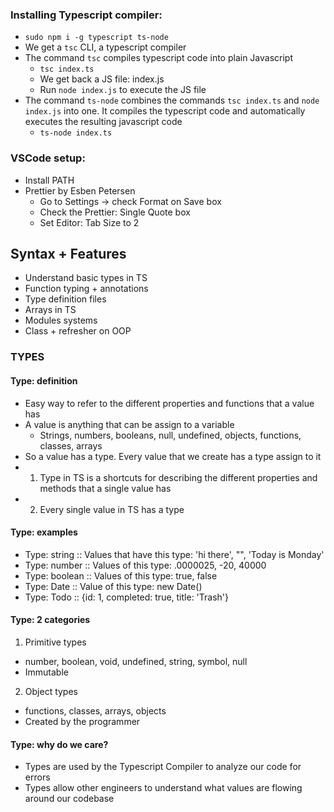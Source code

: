 ### Installing Typescript compiler:
- `sudo npm i -g typescript ts-node`
- We get a `tsc` CLI, a typescript compiler
- The command `tsc` compiles typescript code into plain Javascript
  - `tsc index.ts`
  - We get back a JS file: index.js
  - Run `node index.js` to execute the JS file
- The command `ts-node` combines the commands `tsc index.ts` and `node index.js` into one. It compiles the typescript code and automatically executes the resulting javascript code
  - `ts-node index.ts`

### VSCode setup:
- Install PATH
- Prettier by Esben Petersen
  - Go to Settings -> check Format on Save box
  - Check the Prettier: Single Quote box
  - Set Editor: Tab Size to 2

## Syntax + Features
- Understand basic types in TS
- Function typing + annotations
- Type definition files
- Arrays in TS
- Modules systems
- Class + refresher on OOP

### TYPES

#### Type: definition
- Easy way to refer to the different properties and functions that a value has
- A value is anything that can be assign to a variable
  - Strings, numbers, booleans, null, undefined, objects, functions, classes, arrays
- So a value has a type. Every value that we create has a type assign to it
- 1. Type in TS is a shortcuts for describing the different properties and methods that a single value has
- 2. Every single value in TS has a type

#### Type: examples
- Type: string :: Values that have this type: 'hi there', "", 'Today is Monday'
- Type: number :: Values of this type: .0000025, -20, 40000
- Type: boolean :: Values of this type: true, false
- Type: Date :: Value of this type: new Date()
- Type: Todo :: {id: 1, completed: true, title: 'Trash'}

#### Type: 2 categories
1. Primitive types
  - number, boolean, void, undefined, string, symbol, null
  - Immutable
2. Object types
  - functions, classes, arrays, objects
  - Created by the programmer

#### Type: why do we care?
- Types are used by the Typescript Compiler to analyze our code for errors
- Types allow other engineers to understand what values are flowing around our codebase


